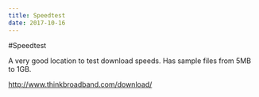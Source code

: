 ```yaml
---
title: Speedtest
date: 2017-10-16
---
```


#Speedtest

A very good location to test download speeds. Has sample files from 5MB to 1GB.

http://www.thinkbroadband.com/download/
